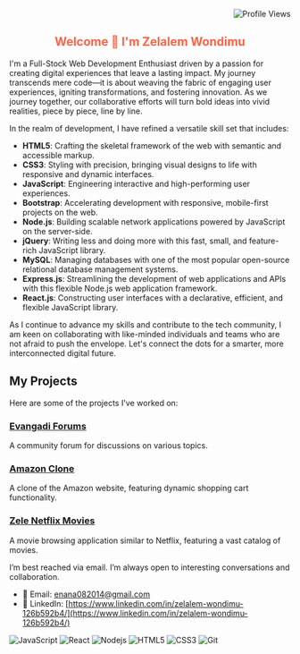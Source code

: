 <p align="right">
  <img src="https://komarev.com/ghpvc/?username=Zele916&color=blue" alt="Profile Views">
</p>
<h2 align="center" style="color: #ff6347;">Welcome 👋 I'm Zelalem Wondimu</h2>

I'm a Full-Stock Web Development Enthusiast driven by a passion for creating digital experiences that leave a lasting impact. My journey transcends mere code—it is about weaving the fabric of engaging user experiences, igniting transformations, and fostering innovation. As we journey together, our collaborative efforts will turn bold ideas into vivid realities, piece by piece, line by line.

In the realm of development, I have refined a versatile skill set that includes:

- **HTML5**: Crafting the skeletal framework of the web with semantic and accessible markup.
- **CSS3**: Styling with precision, bringing visual designs to life with responsive and dynamic interfaces.
- **JavaScript**: Engineering interactive and high-performing user experiences.
- **Bootstrap**: Accelerating development with responsive, mobile-first projects on the web.
- **Node.js**: Building scalable network applications powered by JavaScript on the server-side.
- **jQuery**: Writing less and doing more with this fast, small, and feature-rich JavaScript library.
- **MySQL**: Managing databases with one of the most popular open-source relational database management systems.
- **Express.js**: Streamlining the development of web applications and APIs with this flexible Node.js web application framework.
- **React.js**: Constructing user interfaces with a declarative, efficient, and flexible JavaScript library.

As I continue to advance my skills and contribute to the tech community, I am keen on collaborating with like-minded individuals and teams who are not afraid to push the envelope. Let's connect the dots for a smarter, more interconnected digital future.

## My Projects

Here are some of the projects I've worked on:

### [Evangadi Forums](https://evangadi-forumz2024.netlify.app/)
A community forum for discussions on various topics.

### [Amazon Clone](https://amzonz.netlify.app/)
A clone of the Amazon website, featuring dynamic shopping cart functionality.

### [Zele Netflix Movies](https://zelenetflixmovies.netlify.app/)
A movie browsing application similar to Netflix, featuring a vast catalog of movies.

I’m best reached via email. I’m always open to interesting conversations and collaboration.

- 📧 Email: [enana082014@gmail.com](mailto:enana082014@gmail.com)
- 🔗 LinkedIn: [https://www.linkedin.com/in/zelalem-wondimu-126b592b4/](https://www.linkedin.com/in/zelalem-wondimu-126b592b4/)



![JavaScript](https://img.shields.io/badge/-JavaScript-F7DF1E?style=flat-square&logo=javascript&logoColor=black)
![React](https://img.shields.io/badge/-React-61DAFB?style=flat-square&logo=react&logoColor=black)
![Nodejs](https://img.shields.io/badge/-Nodejs-339933?style=flat-square&logo=Node.js&logoColor=white)
![HTML5](https://img.shields.io/badge/-HTML5-E34F26?style=flat-square&logo=html5&logoColor=white)
![CSS3](https://img.shields.io/badge/-CSS3-1572B6?style=flat-square&logo=css3)
![Git](https://img.shields.io/badge/-Git-F05032?style=flat-square&logo=git&logoColor=white)




